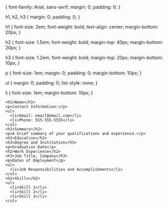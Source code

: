 <!DOCTYPE html>
<html>
  <head>
  </head>
  <body> {
  font-family: Arial, sans-serif;
  margin: 0;
  padding: 0;
}

h1, h2, h3 {
  margin: 0;
  padding: 0;
}

h1 {
  font-size: 2em;
  font-weight: bold;
  text-align: center;
  margin-bottom: 20px;
}

h2 {
  font-size: 1.5em;
  font-weight: bold;
  margin-top: 40px;
  margin-bottom: 20px;
}

h3 {
  font-size: 1.2em;
  font-weight: bold;
  margin-top: 20px;
  margin-bottom: 10px;
}

p {
  font-size: 1em;
  margin: 0;
  padding: 0;
  margin-bottom: 10px;
}

ul {
  margin: 0;
  padding: 0;
  list-style: none;
}

li {
  font-size: 1em;
  margin-bottom: 10px;
}

    <h1>Name</h1>
    <p>Contact Information:</p>
    <ul>
      <li>Email: email@email.com</li>
      <li>Phone: 555-555-5555</li>
    </ul>
    <h2>Summary</h2>
    <p>A brief summary of your qualifications and experience.</p>
    <h2>Education</h2>
    <h3>Degree and Institution</h3>
    <p>Graduation Date</p>
    <h2>Work Experience</h2>
    <h3>Job Title, Company</h3>
    <p>Dates of Employment</p>
    <ul>
      <li>Job Responsibilities and Accomplishments</li>
    </ul>
    <h2>Skills</h2>
    <ul>
      <li>Skill 1</li>
      <li>Skill 2</li>
      <li>Skill 3</li>
    </ul>
  </body>
</html>
